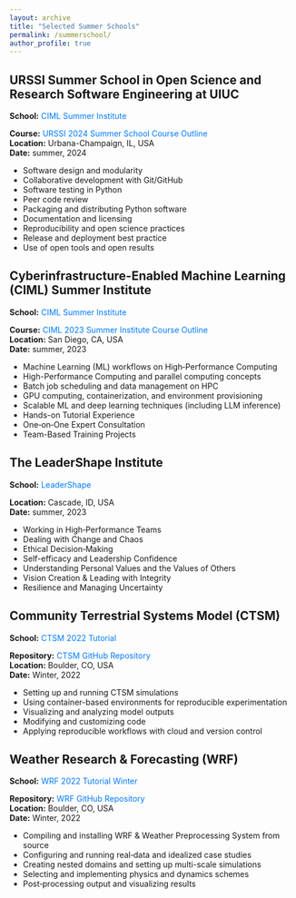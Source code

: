 ```yaml
---
layout: archive
title: "Selected Summer Schools"
permalink: /summerschool/
author_profile: true
---
```


## URSSI Summer School in Open Science and Research Software Engineering at UIUC
**School:** <a href="https://bssw.io/events/urssi-summer-school-in-open-science-and-research-software-engineering-at-uiuc"
   style="display:inline-block;
          color:#007bff;
          text-decoration:none;
          margin-right:1rem;">
  CIML Summer Institute
</a>       

**Course:** <a href="https://github.com/si2-urssi"
   style="display:inline-block;
          color:#007bff;
          text-decoration:none;
          margin-right:1rem;">
  URSSI 2024 Summer School Course Outline
</a>       
**Location:** Urbana-Champaign, IL, USA      
**Date:** summer, 2024     

- Software design and modularity
- Collaborative development with Git/GitHub
- Software testing in Python
- Peer code review
- Packaging and distributing Python software
- Documentation and licensing
- Reproducibility and open science practices
- Release and deployment best practice
- Use of open tools and open results 


## Cyberinfrastructure-Enabled Machine Learning (CIML) Summer Institute  
**School:** <a href="https://www.sdsc.edu/education/training-programs/CIML.html"
   style="display:inline-block;
          color:#007bff;
          text-decoration:none;
          margin-right:1rem;">
  CIML Summer Institute
</a>       

**Course:** <a href="https://github.com/ciml-org/ciml-summer-institute-2023"
   style="display:inline-block;
          color:#007bff;
          text-decoration:none;
          margin-right:1rem;">
  CIML 2023 Summer Institute Course Outline
</a>       
**Location:** San Diego, CA, USA      
**Date:** summer, 2023     

- Machine Learning (ML) workflows on High‑Performance Computing
- High-Performance Computing and parallel computing concepts  
- Batch job scheduling and data management on HPC  
- GPU computing, containerization, and environment provisioning
- Scalable ML and deep learning techniques (including LLM inference)
- Hands-on Tutorial Experience
- One‑on‑One Expert Consultation
- Team-Based Training Projects 
  

## The LeaderShape Institute  
**School:** <a href="https://leadershape.org/"
   style="display:inline-block;
          color:#007bff;
          text-decoration:none;
          margin-right:1rem;">
  LeaderShape
</a>       
   
**Location:** Cascade, ID, USA      
**Date:** summer, 2023     

- Working in High‑Performance Teams
- Dealing with Change and Chaos
- Ethical Decision‑Making
- Self-efficacy and Leadership Confidence
- Understanding Personal Values and the Values of Others
- Vision Creation & Leading with Integrity
- Resilience and Managing Uncertainty

## Community Terrestrial Systems Model (CTSM) 
**School:** <a href="https://www.cesm.ucar.edu/events/tutorials/ctsm/2022"
   style="display:inline-block;
          color:#007bff;
          text-decoration:none;
          margin-right:1rem;">
  CTSM 2022 Tutorial
</a>       

**Repository:** <a href="https://github.com/ESCOMP/ctsm"
   style="display:inline-block;
          color:#007bff;
          text-decoration:none;
          margin-right:1rem;">
  CTSM GitHub Repository
</a>       
**Location:** Boulder, CO, USA      
**Date:** Winter, 2022     

- Setting up and running CTSM simulations
- Using container-based environments for reproducible experimentation
- Visualizing and analyzing model outputs
- Modifying and customizing code
- Applying reproducible workflows with cloud and version control

## Weather Research & Forecasting (WRF) 
**School:** <a href="https://www.cesm.ucar.edu/events/tutorials/ctsm/2022"
   style="display:inline-block;
          color:#007bff;
          text-decoration:none;
          margin-right:1rem;">
  WRF 2022 Tutorial Winter 
</a>       

**Repository:** <a href="https://github.com/wrf-model/WRF"
   style="display:inline-block;
          color:#007bff;
          text-decoration:none;
          margin-right:1rem;">
  WRF GitHub Repository
</a>       
**Location:** Boulder, CO, USA      
**Date:** Winter, 2022     

- Compiling and installing WRF & Weather Preprocessing System from source
- Configuring and running real‑data and idealized case studies
- Creating nested domains and setting up multi-scale simulations
- Selecting and implementing physics and dynamics schemes
- Post‑processing output and visualizing results
